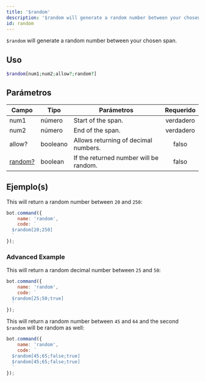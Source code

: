 ```yaml
---
title: '$random'
description: '$random will generate a random number between your chosen span.'
id: random
---
```


`$random` will generate a random number between your chosen span.

## Uso

```php
$random[num1;num2;allow?;random?]
```

## Parámetros

| Campo                        | Tipo     | Parámetros                             | Requerido |
| ---------------------------- | -------- | -------------------------------------- |:---------:|
| num1                         | número   | Start of the span.                     | verdadero |
| num2                         | número   | End of the span.                       | verdadero |
| allow?                       | booleano | Allows returning of decimal numbers.   |   falso   |
| [random?](#advanced-Example) | boolean  | If the returned number will be random. |   falso   |

## Ejemplo(s)

This will return a random number between `20` and `250`:

```javascript
bot.command({
    name: 'random',
    code: `
  $random[20;250]
  `
});
```

### Advanced Example

This will return a random decimal number between `25` and `50`:

```javascript
bot.command({
    name: 'random',
    code: `
  $random[25;50;true]  
  `
});
```

This will return a random number between `45` and `64` and the second `$random` will be random as well:

```javascript
bot.command({
    name: 'random',
    code: `
  $random[45;65;false;true]
  $random[45;65;false;true]
  `
});
```
